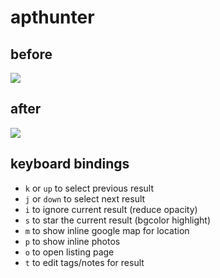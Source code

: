 # apthunter

## before

![](http://f.cl.ly/items/3U2d0V1R2D1J3f0e0A2J/Screen%20shot%202011-08-21%20at%201.25.07%20AM.png)

## after

![](http://f.cl.ly/items/350j0z3W40033U3l0U0B/Screen%20shot%202011-08-21%20at%201.12.22%20AM.png)

## keyboard bindings

* `k` or `up` to select previous result
* `j` or `down` to select next result
* `i` to ignore current result (reduce opacity)
* `s` to star the current result (bgcolor highlight)
* `m` to show inline google map for location
* `p` to show inline photos
* `o` to open listing page
* `t` to edit tags/notes for result
